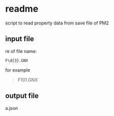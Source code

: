 # readme

script to read property data from save file of PM2

## input file

re of file name:
```
F\d{3}.GNX
```

for example
> F101.GNX

## output file

a.json
